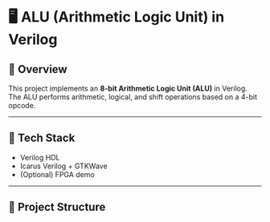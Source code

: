 # 🖥️ ALU (Arithmetic Logic Unit) in Verilog

## 📌 Overview
This project implements an **8-bit Arithmetic Logic Unit (ALU)** in Verilog.  
The ALU performs arithmetic, logical, and shift operations based on a 4-bit opcode.

---

## 🔧 Tech Stack
- Verilog HDL
- Icarus Verilog + GTKWave
- (Optional) FPGA demo

---

## 📂 Project Structure
